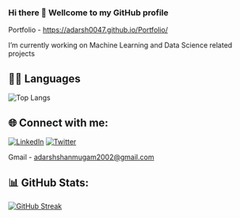 ### Hi there 👋 Wellcome to my GitHub profile 

Portfolio - https://adarsh0047.github.io/Portfolio/

I’m currently working on Machine Learning and Data Science related projects


## 🧑‍💻 Languages
![Top Langs](https://github-readme-stats.vercel.app/api/top-langs/?username=Adarsh0047&layout=compact)


## 🌐 Connect with me:
[![LinkedIn](https://img.shields.io/badge/LinkedIn-%230077B5.svg?logo=linkedin&logoColor=white)](https://www.linkedin.com/in/adarsh047/) [![Twitter](https://img.shields.io/badge/Twitter-%231DA1F2.svg?logo=Twitter&logoColor=white)]([https://twitter.com/@kailas_sudheer](https://twitter.com/Adarsh81838891)) 

Gmail - adarshshanmugam2002@gmail.com

## 📊 GitHub Stats:


[![GitHub Streak](https://github-readme-streak-stats.herokuapp.com?user=Adarsh0047&theme=monokai&hide_border=true)](https://git.io/streak-stats)
